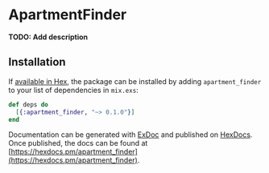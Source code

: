 # ApartmentFinder

**TODO: Add description**

## Installation

If [available in Hex](https://hex.pm/docs/publish), the package can be installed
by adding `apartment_finder` to your list of dependencies in `mix.exs`:

```elixir
def deps do
  [{:apartment_finder, "~> 0.1.0"}]
end
```

Documentation can be generated with [ExDoc](https://github.com/elixir-lang/ex_doc)
and published on [HexDocs](https://hexdocs.pm). Once published, the docs can
be found at [https://hexdocs.pm/apartment_finder](https://hexdocs.pm/apartment_finder).

